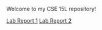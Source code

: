 Welcome to my CSE 15L repository!

[Lab Report 1](https://TheSeb72.github.io/cse15l-lab-reports/lab-report-1-week-2.html)
[Lab Report 2](https://github.com/TheSeb72/cse15l-lab-reports/blob/main/lab-report-2-week-4.md)
